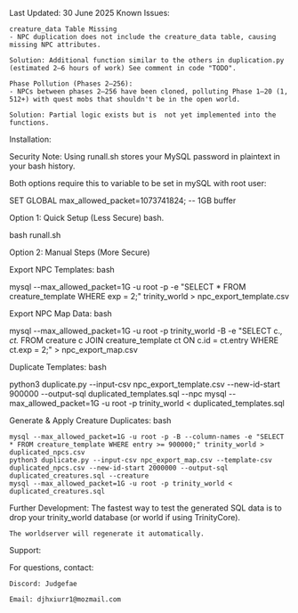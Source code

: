 Last Updated: 30 June 2025
Known Issues:

    creature_data Table Missing
    - NPC duplication does not include the creature_data table, causing missing NPC attributes.

    Solution: Additional function similar to the others in duplication.py (estimated 2–6 hours of work) See comment in code "TODO".

    Phase Pollution (Phases 2–256):
    - NPCs between phases 2–256 have been cloned, polluting Phase 1–20 (1, 512+) with quest mobs that shouldn't be in the open world.

    Solution: Partial logic exists but is  not yet implemented into the functions.


Installation:

Security Note: Using runall.sh stores your MySQL password in plaintext in your bash history.

Both options require this to variable to be set in mySQL with root user:

SET GLOBAL max_allowed_packet=1073741824; -- 1GB buffer

Option 1: Quick Setup (Less Secure)
bash.

bash runall.sh

Option 2: Manual Steps (More Secure)

Export NPC Templates:
bash

mysql --max_allowed_packet=1G -u root -p -e "SELECT * FROM creature_template WHERE exp = 2;" trinity_world > npc_export_template.csv

Export NPC Map Data:
bash

mysql --max_allowed_packet=1G -u root -p trinity_world -B -e "SELECT c.*, ct.* FROM creature c JOIN creature_template ct ON c.id = ct.entry WHERE ct.exp = 2;" > npc_export_map.csv

Duplicate Templates:
bash

python3 duplicate.py --input-csv npc_export_template.csv --new-id-start 900000 --output-sql duplicated_templates.sql --npc
mysql --max_allowed_packet=1G -u root -p trinity_world < duplicated_templates.sql

Generate & Apply Creature Duplicates:
bash

    mysql --max_allowed_packet=1G -u root -p -B --column-names -e "SELECT * FROM creature_template WHERE entry >= 900000;" trinity_world > duplicated_npcs.csv
    python3 duplicate.py --input-csv npc_export_map.csv --template-csv duplicated_npcs.csv --new-id-start 2000000 --output-sql duplicated_creatures.sql --creature
    mysql --max_allowed_packet=1G -u root -p trinity_world < duplicated_creatures.sql

Further Development:
    The fastest way to test the generated SQL data is to drop your trinity_world database (or world if using TrinityCore).

    The worldserver will regenerate it automatically.

Support:

For questions, contact:

    Discord: Judgefae

    Email: djhxiurr1@mozmail.com
